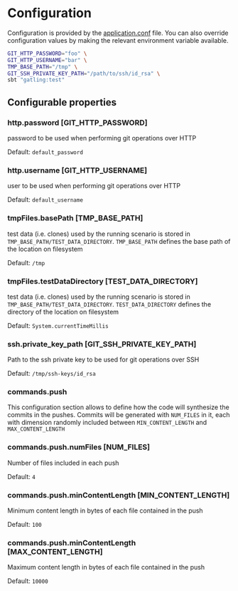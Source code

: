 # Configuration

Configuration is provided by the [application.conf](src/test/resources/application.conf) file.
You can also override configuration values by making the relevant environment variable available.

```bash
GIT_HTTP_PASSWORD="foo" \
GIT_HTTP_USERNAME="bar" \
TMP_BASE_PATH="/tmp" \
GIT_SSH_PRIVATE_KEY_PATH="/path/to/ssh/id_rsa" \
sbt "gatling:test"
```

## Configurable properties

### http.password [GIT_HTTP_PASSWORD]
password to be used when performing git operations over HTTP

Default: `default_password`

### http.username [GIT_HTTP_USERNAME]
user to be used when performing git operations over HTTP

Default: `default_username`

### tmpFiles.basePath [TMP_BASE_PATH]
test data (i.e. clones) used by the running scenario is stored in `TMP_BASE_PATH/TEST_DATA_DIRECTORY`.
`TMP_BASE_PATH` defines the base path of the location on filesystem

Default: `/tmp`

### tmpFiles.testDataDirectory [TEST_DATA_DIRECTORY]
test data (i.e. clones) used by the running scenario is stored in `TMP_BASE_PATH/TEST_DATA_DIRECTORY`.
`TEST_DATA_DIRECTORY` defines the directory of the location on filesystem

Default: `System.currentTimeMillis`

### ssh.private_key_path [GIT_SSH_PRIVATE_KEY_PATH]
Path to the ssh private key to be used for git operations over SSH

Default: `/tmp/ssh-keys/id_rsa`

### commands.push

This configuration section allows to define how the code will synthesize the commits in the pushes.
Commits will be generated with `NUM_FILES` in it, each with dimension randomly included between `MIN_CONTENT_LENGTH` and `MAX_CONTENT_LENGTH`

### commands.push.numFiles [NUM_FILES]
Number of files included in each push

Default: `4`

### commands.push.minContentLength [MIN_CONTENT_LENGTH]
Minimum content length in bytes of each file contained in the push

Default: `100`

### commands.push.minContentLength [MAX_CONTENT_LENGTH]
Maximum content length in bytes of each file contained in the push

Default: `10000`